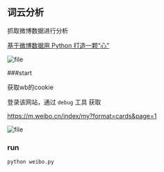 ## 词云分析

抓取微博数据进行分析

[基于微博数据用 Python 打造一颗“心”](https://www.cnblogs.com/zhijun/p/python-heart.html)

![file](https://dn-phphub.qbox.me/uploads/images/201711/30/5978/FKuxaXuxm3.png)



###start

获取wb的cookie 

登录该网站，通过 `debug` 工具  获取

https://m.weibo.cn/index/my?format=cards&page=1

![file](https://dn-phphub.qbox.me/uploads/images/201711/30/5978/7iCaDvo64b.png)

### run

`python weibo.py`



